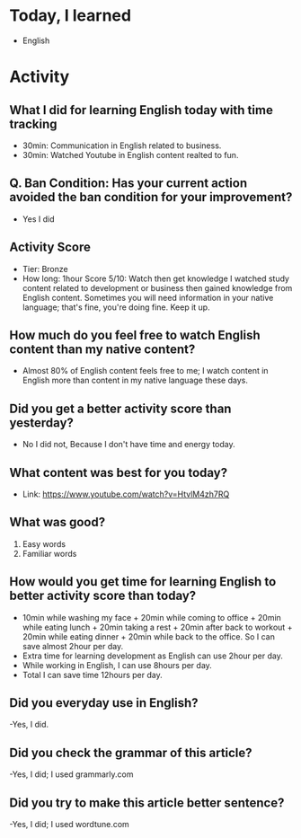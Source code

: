 # Today, I learned 
- English

# Activity
## What I did for learning English today with time tracking
- 30min: Communication in English related to business.
- 30min: Watched Youtube in English content realted to fun.

## Q. Ban Condition: Has your current action avoided the ban condition for your improvement?
- Yes I did

## Activity Score
- Tier: Bronze
- How long: 1hour
Score 5/10: Watch then get knowledge I watched study content related to development or business then gained knowledge from English content. Sometimes you will need information in your native language; that's fine, you're doing fine. Keep it up.

## How much do you feel free to watch English content than my native content?
- Almost 80% of English content feels free to me; I watch content in English more than content in my native language these days.

## Did you get a better activity score than yesterday?
- No I did not, Because I don't have time and energy today.

## What content was best for you today?
- Link: https://www.youtube.com/watch?v=HtvlM4zh7RQ

## What was good?
1. Easy words
2. Familiar words

## How would you get time for learning English to better activity score than today?
- 10min while washing my face + 20min while coming to office + 20min while eating lunch + 20min taking a rest + 20min after back to workout + 20min while eating dinner + 20min while back to the office. So I can save almost 2hour per day.
- Extra time for learning development as English can use 2hour per day.
- While working in English, I can use 8hours per day.
- Total I can save time 12hours per day.

## Did you everyday use in English?
-Yes, I did.

## Did you check the grammar of this article?
-Yes, I did; I used grammarly.com 

## Did you try to make this article better sentence?
-Yes, I did; I used wordtune.com
